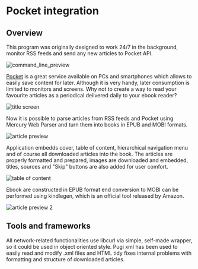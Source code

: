 # Pocket integration

## Overview
This program was originally designed to work 24/7 in the background, monitor RSS feeds and send any new articles to Pocket API.

![command_line_preview](https://user-images.githubusercontent.com/44038381/46904941-9e67b300-ceec-11e8-9c5b-0b9f0a5a2167.PNG)

[Pocket](https://getpocket.com/) is a great service available on PCs and smartphones which allows to easily save content for later.
Although it is very handy, later consumption is limited to monitors and screens. Why not to create a way to read your favourite articles as a periodical delivered daily to your ebook reader? 

![title screen](https://user-images.githubusercontent.com/44038381/47454284-209a8600-d7cf-11e8-9aa0-db42a2446109.PNG)

Now it is possible to parse articles from RSS feeds and Pocket using Mercury Web Parser and turn them into books in EPUB and MOBI formats.

![article preview](https://user-images.githubusercontent.com/44038381/59163869-8d685380-8b06-11e9-8f72-5d153fb5cca7.PNG)

Application embedds cover, table of content, hierarchical navigation menu and of course all downloaded articles into the book. The articles are properly formatted and prepared, images are downloaded and embedded, titles, sources and "Skip" buttons are also added for user comfort.

![table of content](https://user-images.githubusercontent.com/44038381/59163603-7c6a1300-8b03-11e9-89fb-648a26c5c1bb.PNG)

Ebook are constructed in EPUB format end conversion to MOBI can be performed using kindlegen, which is an official tool released by Amazon. 

![article preview 2](https://user-images.githubusercontent.com/44038381/47454286-21331c80-d7cf-11e8-849d-9e5824f4911c.PNG)

## Tools and frameworks
All network-related functionalities use libcurl via simple, self-made wrapper, so it could be used in object oriented style. Pugi xml has been used to easily read and modify .xml files and HTML tidy fixes internal problems with formatting and structure of downloaded articles.

